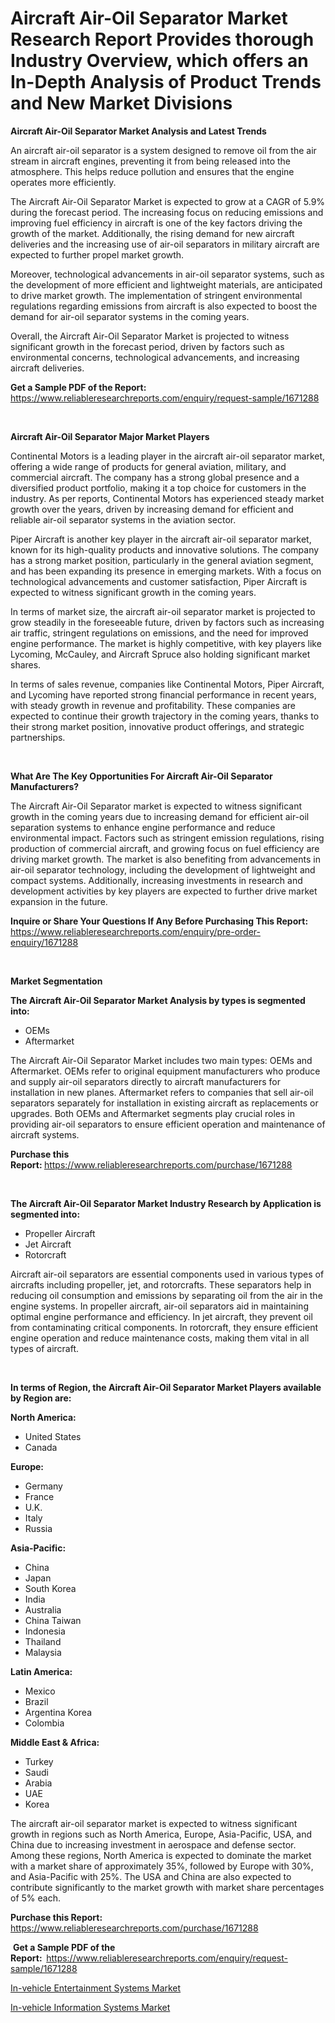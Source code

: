 <p><h1>Aircraft Air-Oil Separator Market Research Report Provides thorough Industry Overview, which offers an In-Depth Analysis of Product Trends and New Market Divisions</h1></p><p><strong>Aircraft Air-Oil Separator Market Analysis and Latest Trends</strong></p>
<p><p>An aircraft air-oil separator is a system designed to remove oil from the air stream in aircraft engines, preventing it from being released into the atmosphere. This helps reduce pollution and ensures that the engine operates more efficiently.</p><p>The Aircraft Air-Oil Separator Market is expected to grow at a CAGR of 5.9% during the forecast period. The increasing focus on reducing emissions and improving fuel efficiency in aircraft is one of the key factors driving the growth of the market. Additionally, the rising demand for new aircraft deliveries and the increasing use of air-oil separators in military aircraft are expected to further propel market growth.</p><p>Moreover, technological advancements in air-oil separator systems, such as the development of more efficient and lightweight materials, are anticipated to drive market growth. The implementation of stringent environmental regulations regarding emissions from aircraft is also expected to boost the demand for air-oil separator systems in the coming years.</p><p>Overall, the Aircraft Air-Oil Separator Market is projected to witness significant growth in the forecast period, driven by factors such as environmental concerns, technological advancements, and increasing aircraft deliveries.</p></p>
<p><strong>Get a Sample PDF of the Report:&nbsp;</strong> <a href="https://www.reliableresearchreports.com/enquiry/request-sample/1671288">https://www.reliableresearchreports.com/enquiry/request-sample/1671288</a></p>
<p>&nbsp;</p>
<p><strong>Aircraft Air-Oil Separator Major Market Players</strong></p>
<p><p>Continental Motors is a leading player in the aircraft air-oil separator market, offering a wide range of products for general aviation, military, and commercial aircraft. The company has a strong global presence and a diversified product portfolio, making it a top choice for customers in the industry. As per reports, Continental Motors has experienced steady market growth over the years, driven by increasing demand for efficient and reliable air-oil separator systems in the aviation sector.</p><p>Piper Aircraft is another key player in the aircraft air-oil separator market, known for its high-quality products and innovative solutions. The company has a strong market position, particularly in the general aviation segment, and has been expanding its presence in emerging markets. With a focus on technological advancements and customer satisfaction, Piper Aircraft is expected to witness significant growth in the coming years.</p><p>In terms of market size, the aircraft air-oil separator market is projected to grow steadily in the foreseeable future, driven by factors such as increasing air traffic, stringent regulations on emissions, and the need for improved engine performance. The market is highly competitive, with key players like Lycoming, McCauley, and Aircraft Spruce also holding significant market shares.</p><p>In terms of sales revenue, companies like Continental Motors, Piper Aircraft, and Lycoming have reported strong financial performance in recent years, with steady growth in revenue and profitability. These companies are expected to continue their growth trajectory in the coming years, thanks to their strong market position, innovative product offerings, and strategic partnerships.</p></p>
<p>&nbsp;</p>
<p><strong>What Are The Key Opportunities For Aircraft Air-Oil Separator Manufacturers?</strong></p>
<p><p>The Aircraft Air-Oil Separator market is expected to witness significant growth in the coming years due to increasing demand for efficient air-oil separation systems to enhance engine performance and reduce environmental impact. Factors such as stringent emission regulations, rising production of commercial aircraft, and growing focus on fuel efficiency are driving market growth. The market is also benefiting from advancements in air-oil separator technology, including the development of lightweight and compact systems. Additionally, increasing investments in research and development activities by key players are expected to further drive market expansion in the future.</p></p>
<p><strong>Inquire or Share Your Questions If Any Before Purchasing This Report:</strong> <a href="https://www.reliableresearchreports.com/enquiry/pre-order-enquiry/1671288">https://www.reliableresearchreports.com/enquiry/pre-order-enquiry/1671288</a></p>
<p>&nbsp;</p>
<p><strong>Market Segmentation</strong></p>
<p><strong>The Aircraft Air-Oil Separator Market Analysis by types is segmented into:</strong></p>
<p><ul><li>OEMs</li><li>Aftermarket</li></ul></p>
<p><p>The Aircraft Air-Oil Separator Market includes two main types: OEMs and Aftermarket. OEMs refer to original equipment manufacturers who produce and supply air-oil separators directly to aircraft manufacturers for installation in new planes. Aftermarket refers to companies that sell air-oil separators separately for installation in existing aircraft as replacements or upgrades. Both OEMs and Aftermarket segments play crucial roles in providing air-oil separators to ensure efficient operation and maintenance of aircraft systems.</p></p>
<p><strong>Purchase this Report:&nbsp;</strong><a href="https://www.reliableresearchreports.com/purchase/1671288">https://www.reliableresearchreports.com/purchase/1671288</a></p>
<p>&nbsp;</p>
<p><strong>The Aircraft Air-Oil Separator Market Industry Research by Application is segmented into:</strong></p>
<p><ul><li>Propeller Aircraft</li><li>Jet Aircraft</li><li>Rotorcraft</li></ul></p>
<p><p>Aircraft air-oil separators are essential components used in various types of aircrafts including propeller, jet, and rotorcrafts. These separators help in reducing oil consumption and emissions by separating oil from the air in the engine systems. In propeller aircraft, air-oil separators aid in maintaining optimal engine performance and efficiency. In jet aircraft, they prevent oil from contaminating critical components. In rotorcraft, they ensure efficient engine operation and reduce maintenance costs, making them vital in all types of aircraft.</p></p>
<p>&nbsp;</p>
<p><strong>In terms of Region, the Aircraft Air-Oil Separator Market Players available by Region are:</strong></p>
<p>
    <p> <strong> North America: </strong>
        <ul>
            <li>United States</li>
            <li>Canada</li>
        </ul>
        </p> 
    <p> <strong> Europe: </strong>
        <ul>
            <li>Germany</li>
            <li>France</li>
            <li>U.K.</li>
            <li>Italy</li>
            <li>Russia</li>
        </ul>
        </p> 
    <p> <strong> Asia-Pacific: </strong>
        <ul>
            <li>China</li>
            <li>Japan</li>
            <li>South Korea</li>
            <li>India</li>
            <li>Australia</li>
            <li>China Taiwan</li>
            <li>Indonesia</li>
            <li>Thailand</li>
            <li>Malaysia</li>
        </ul>
        </p> 
    <p> <strong> Latin America: </strong>
        <ul>
            <li>Mexico</li>
            <li>Brazil</li>
            <li>Argentina Korea</li>
            <li>Colombia</li>
        </ul>
        </p> 
    <p> <strong> Middle East & Africa: </strong>
        <ul>
            <li>Turkey</li>
            <li>Saudi</li>
            <li>Arabia</li>
            <li>UAE</li>
            <li>Korea</li>
        </ul>
    </p>
    </p>
<p><p>The aircraft air-oil separator market is expected to witness significant growth in regions such as North America, Europe, Asia-Pacific, USA, and China due to increasing investment in aerospace and defense sector. Among these regions, North America is expected to dominate the market with a market share of approximately 35%, followed by Europe with 30%, and Asia-Pacific with 25%. The USA and China are also expected to contribute significantly to the market growth with market share percentages of 5% each.</p></p>
<p><strong>Purchase this Report: </strong><a href="https://www.reliableresearchreports.com/purchase/1671288">https://www.reliableresearchreports.com/purchase/1671288</a></p>
<p>&nbsp;<strong>Get a Sample PDF of the Report:&nbsp;&nbsp;</strong><a href="https://www.reliableresearchreports.com/enquiry/request-sample/1671288">https://www.reliableresearchreports.com/enquiry/request-sample/1671288</a></p>
<p><strong></strong></p>
<p><p><a href="https://issuu.com/reportprime-2/docs/in-vehicle-entertainment-systems-market-size-2030.">In-vehicle Entertainment Systems Market</a></p><p><a href="https://issuu.com/reportprime-2/docs/in-vehicle-information-systems-market-size-2030.pp">In-vehicle Information Systems Market</a></p></p>